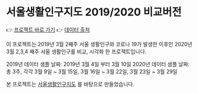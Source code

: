 # 서울생활인구지도 2019/2020 비교버전

👉 [프로젝트 바로 가기](https://seoul-population-by-time.netlify.app/compare-year/)
👉 [데이터 출처](http://data.seoul.go.kr/dataVisual/seoul/seoulLivingPopulation.do)

이 프로젝트는 2019년 3월 2째주 서울 생활인구와 코로나 19가 발생한 이후인 2020년 3월 2,3,4 째주 서울 생활인구를 비교, 시각화 한 프로젝트입니다.

2019년 데이터 샘플 날짜: 2019년 3월 4일 부터 3월 10일
2020년 데이터 샘플 날짜: 총 3주, 각각 3월 9일 ~ 3월 15일, 3월 16일 ~ 3월 22일, 3월 23일 ~ 3월 29일

본 프로젝트는 [서울생활인구지도](https://seoul-population-by-time.netlify.com/?lang=kr) 를 바탕으로 만들었습니다.
